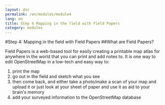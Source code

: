 ```yaml
---
layout: doc
permalink: /en/modules/module4 
lang: en
title: Step 4 Mapping in the field with Field Papers
category: modules
---
```


#Step 4: Mapping in the field with Field Papers
##What are Field Papers?

Field Papers is a web-based tool for easily creating a printable map atlas for anywhere in the world that you can print and add notes to.
It is one way to edit OpenStreetMap in a low-tech and easy way to:

1. print the map 
2. go out in the field and sketch what you see
3. then come back, and either take a photo/make a scan of your map and upload it or just look at your sheet of paper and use it as aid to your brain's memory
4. add your surveyed information to the OpenStreetMap database


